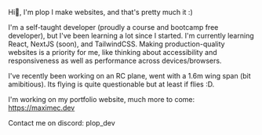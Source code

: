 Hi👋,  I'm plop
I make websites, and that's pretty much it :)

I'm a self-taught developer (proudly a course and bootcamp free developer), but I've been learning a lot since I started. I'm currently learning React, NextJS (soon), and TailwindCSS. Making production-quality websites is a priority for me, like thinking about accessibility and responsiveness as well as performance across devices/browsers.

I've recently been working on an RC plane, went with a 1.6m wing span (bit amibitious). Its flying is quite questionable but at least if flies :D.

I'm working on my portfolio website, much more to come:
https://maximec.dev

Contact me on discord:
plop_dev
